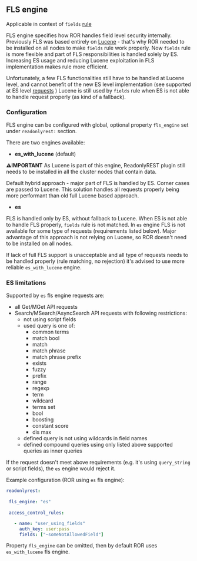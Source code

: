 ## FLS engine

Applicable in context of `fields` [rule](elasticsearch.md#fields) 
 
FLS engine specifies how ROR handles field level security internally. Previously FLS was based entirely on [Lucene](https://en.wikipedia.org/wiki/Apache_Lucene) - that's why ROR needed to be installed on all nodes to make `fields` rule work properly.
Now `fields` rule is more flexible and part of FLS responsibilities is handled solely by ES. Increasing ES usage and reducing Lucene exploitation in FLS implementation makes rule more efficient.

Unfortunately, a few FLS functionalities still have to be handled at Lucene level, and cannot benefit of the new ES level implementation (see supported at ES level [requests](#ES-limitations) )
Lucene is still used by `fields` rule when ES is not able to handle request properly (as kind of a fallback).

### Configuration 

FLS engine can be configured with global, optional property `fls_engine` set under `readonlyrest:` section. 

There are two engines available:   

* **es_with_lucene** (default)

 **⚠️IMPORTANT** As Lucene is part of this engine, ReadonlyREST plugin still needs to be installed  in all the cluster nodes that contain data.

Default hybrid approach - major part of FLS is handled by ES. Corner cases are passed to Lucene. 
This solution handles all requests properly being more performant than old full Lucene based approach.

* **es**

FLS is handled only by ES, without fallback to Lucene. When ES is not able to handle FLS properly, `fields` rule is not matched. 
In `es` engine FLS is not available for some type of requests (requirements listed below). Major advantage of this approach is not relying on Lucene, so ROR doesn't need to be installed on all nodes.

If lack of full FLS support is unacceptable and all type of requests needs to be handled properly (rule matching, no rejection) it's advised to use more reliable `es_with_lucene` engine.

### ES limitations
Supported by `es` fls engine requests are: 

* all Get/MGet API requests
* Search/MSearch/AsyncSearch API requests with following restrictions:
    * not using script fields
    * used query is one of:
        * common terms
        * match bool
        * match
        * match phrase
        * match phrase prefix
        * exists
        * fuzzy 
        * prefix
        * range
        * regexp
        * term
        * wildcard
        * terms set
        * bool
        * boosting
        * constant score
        * dis max
    * defined query is not using wildcards in field names
    * defined compound queries using only listed above supported queries as inner queries    

If the request doesn't meet above requirements (e.g. it's using `query_string` or script fields), the `es` engine would reject it.

Example configuration (ROR using `es` fls engine):

 ```yaml
readonlyrest:
  
  fls_engine: "es"
  
  access_control_rules:

    - name: "user_using_fields"
      auth_key: user:pass
      fields: ["~someNotAllowedField"]
 ```

Property `fls_engine` can be omitted, then by default ROR uses `es_with_lucene` fls engine. 